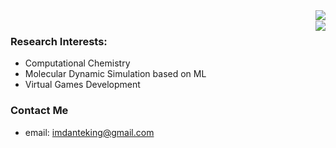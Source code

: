 <img align="right" src="https://github-readme-stats.vercel.app/api?username=DanteIoVeYou&show_icons=true&icon_color=CE1D2D&text_color=718096&bg_color=ffffff&hide_title=true" />
<br>
<img align="right" src="https://github-readme-stats.vercel.app/api/top-langs/?username=DanteIoVeYou&layout=compact&langs_count=8" />


### Research Interests:
- Computational Chemistry
- Molecular Dynamic Simulation based on ML
- Virtual Games Development

### Contact Me
- email: imdanteking@gmail.com
